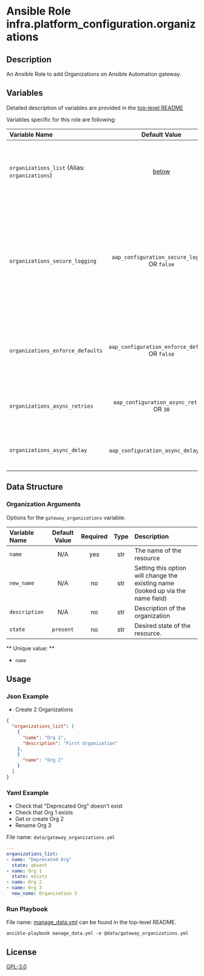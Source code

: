 # Ansible Role infra.platform_configuration.organizations

## Description

An Ansible Role to add Organizations on Ansible Automation gateway.

## Variables

Detailed description of variables are provided in the [top-level README](../../README.md)

Variables specific for this role are following:

| Variable Name                                          |                    Default Value                    | Required | Description                                                                                                                                                          |                                                      |
|:-------------------------------------------------------|:---------------------------------------------------:|:--------:|:---------------------------------------------------------------------------------------------------------------------------------------------------------------------|:----------------------------------------------------:|
| `organizations_list` (Alias: `organizations`)       |          [below](#organization-arguments)           |   yes    | Data structure describing your organization entries described below.                                                                                                 |        [more](../../README.md#data-variables)        |
| `organizations_secure_logging`   |  `aap_configuration_secure_logging` OR `false`  |    no    | Whether or not to include the sensitive organizations role tasks in the log. Set this value to `True` if you will be providing your sensitive values from elsewhere. |   [more](../../README.md#secure-logging-variables)   |
| `organizations_enforce_defaults` | `aap_configuration_enforce_defaults` OR `false` |    no    | Whether or not to enforce default option values on only the organizations role.                                                                                      |      [more](../../README.md#enforcing-defaults)      |
| `organizations_async_retries`    |    `aap_configuration_async_retries` OR `30`    |    no    | This variable sets the number of retries to attempt for the role.                                                                                                    | [more](../../README.md#asynchronous-retry-variables) |
| `organizations_async_delay`      |     `aap_configuration_async_delay` OR `1`      |    no    | This sets the delay between retries for the role.                                                                                                                    | [more](../../README.md#asynchronous-retry-variables) |

## Data Structure

### Organization Arguments

Options for the `gateway_organizations` variable:

| Variable Name | Default Value | Required | Type | Description                                                                      |
|:--------------|:-------------:|:--------:|:----:|:---------------------------------------------------------------------------------|
| `name`        |      N/A      |   yes    | str  | The name of the resource                                                         |
| `new_name`    |      N/A      |    no    | str  | Setting this option will change the existing name (looked up via the name field) |
| `description` |      N/A      |    no    | str  | Description of the organization                                                  |
| `state`       |   `present`   |    no    | str  | Desired state of the resource.                                                   |

** Unique value: **

- `name`

## Usage

### Json Example

- Create 2 Organizations

```json
{
  "organizations_list": [
    {
      "name": "Org 1",
      "description": "First Organization"
    },
    {
      "name": "Org 2"
    }
  ]
}
```

### Yaml Example

- Check that "Deprecated Org" doesn't exist
- Check that Org 1 exists
- Get or create Org 2
- Rename Org 3

File name: `data/gateway_organizations.yml`

```yaml
---
organizations_list:
- name: "Deprecated Org"
  state: absent
- name: Org 1
  state: exists
- name: Org 2
- name: Org 3
  new_name: Organization 3
```

### Run Playbook

File name: [manage_data.yml](../../README.md#example-ansible-playbook) can be found in the top-level README.

```shell
ansible-playbook manage_data.yml -e @data/gateway_organizations.yml
```

## License

[GPL-3.0](https://github.com/redhat-cop/aap_configuration#licensing)
